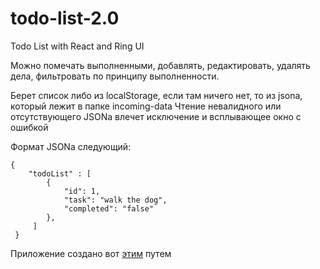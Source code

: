 # todo-list-2.0
Todo List with React and Ring UI

Можно помечать выполненными, добавлять, редактировать, удалять дела, фильтровать по принципу выполненности.

Берет список либо из localStorage, если там ничего нет, то из jsona, который лежит в папке incoming-data
Чтение невалидного или отсутствующего JSONа влечет исключение и всплывающее окно с ошибкой

Формат JSONа следующий: 
~~~
{ 
    "todoList" : [
        {
            "id": 1,
            "task": "walk the dog",
            "completed": "false"
        },
     ]
 }
~~~

Приложение создано вот [этим](https://github.com/JetBrains/ring-ui#quick-start) путем
